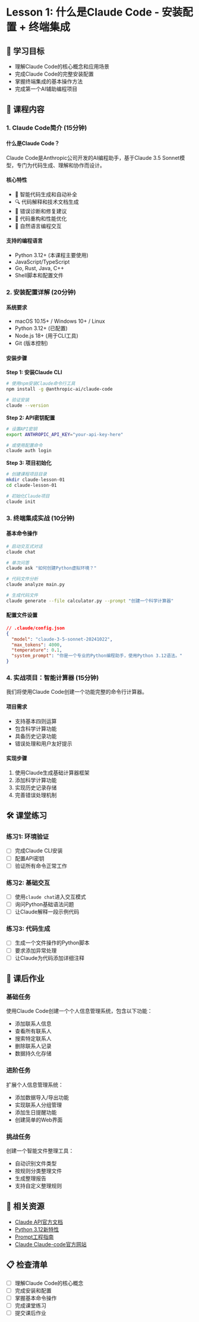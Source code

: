 # Lesson 1: 什么是Claude Code - 安装配置 + 终端集成

## 🎯 学习目标
- 理解Claude Code的核心概念和应用场景
- 完成Claude Code的完整安装配置
- 掌握终端集成的基本操作方法
- 完成第一个AI辅助编程项目

## 📖 课程内容

### 1. Claude Code简介 (15分钟)

#### 什么是Claude Code？
Claude Code是Anthropic公司开发的AI编程助手，基于Claude 3.5 Sonnet模型，专门为代码生成、理解和协作而设计。

#### 核心特性
- 🤖 智能代码生成和自动补全
- 🔍 代码解释和技术文档生成
- 🐛 错误诊断和修复建议
- 🔄 代码重构和性能优化
- 💬 自然语言编程交互

#### 支持的编程语言
- Python 3.12+ (本课程主要使用)
- JavaScript/TypeScript
- Go, Rust, Java, C++
- Shell脚本和配置文件

### 2. 安装配置详解 (20分钟)

#### 系统要求
- macOS 10.15+ / Windows 10+ / Linux
- Python 3.12+ (已配置)
- Node.js 18+ (用于CLI工具)
- Git (版本控制)

#### 安装步骤

**Step 1: 安装Claude CLI**
```bash
# 使用npm安装Claude命令行工具
npm install -g @anthropic-ai/claude-code

# 验证安装
claude --version
```

**Step 2: API密钥配置**
```bash
# 设置API密钥
export ANTHROPIC_API_KEY="your-api-key-here"

# 或使用配置命令
claude auth login
```

**Step 3: 项目初始化**
```bash
# 创建课程项目目录
mkdir claude-lesson-01
cd claude-lesson-01

# 初始化Claude项目
claude init
```

### 3. 终端集成实战 (10分钟)

#### 基本命令操作
```bash
# 启动交互式对话
claude chat

# 单次问答
claude ask "如何创建Python虚拟环境？"

# 代码文件分析
claude analyze main.py

# 生成代码文件
claude generate --file calculator.py --prompt "创建一个科学计算器"
```

#### 配置文件设置
```json
// .claude/config.json
{
  "model": "claude-3-5-sonnet-20241022",
  "max_tokens": 4000,
  "temperature": 0.1,
  "system_prompt": "你是一个专业的Python编程助手，使用Python 3.12语法。"
}
```

### 4. 实战项目：智能计算器 (15分钟)

我们将使用Claude Code创建一个功能完整的命令行计算器。

#### 项目需求
- 支持基本四则运算
- 包含科学计算功能
- 具备历史记录功能
- 错误处理和用户友好提示

#### 实现步骤
1. 使用Claude生成基础计算器框架
2. 添加科学计算功能
3. 实现历史记录存储
4. 完善错误处理机制

## 🛠️ 课堂练习

### 练习1: 环境验证
- [ ] 完成Claude CLI安装
- [ ] 配置API密钥
- [ ] 验证所有命令正常工作

### 练习2: 基础交互
- [ ] 使用`claude chat`进入交互模式
- [ ] 询问Python基础语法问题
- [ ] 让Claude解释一段示例代码

### 练习3: 代码生成
- [ ] 生成一个文件操作的Python脚本
- [ ] 要求添加异常处理
- [ ] 让Claude为代码添加详细注释

## 📝 课后作业

### 基础任务
使用Claude Code创建一个个人信息管理系统，包含以下功能：
- 添加联系人信息
- 查看所有联系人
- 搜索特定联系人
- 删除联系人记录
- 数据持久化存储

### 进阶任务
扩展个人信息管理系统：
- 添加数据导入/导出功能
- 实现联系人分组管理
- 添加生日提醒功能
- 创建简单的Web界面

### 挑战任务
创建一个智能文件整理工具：
- 自动识别文件类型
- 按规则分类整理文件
- 生成整理报告
- 支持自定义整理规则

## 🔗 相关资源

- [Claude API官方文档](https://docs.anthropic.com/claude/reference)
- [Python 3.12新特性](https://docs.python.org/3.12/whatsnew/3.12.html)
- [Prompt工程指南](https://docs.anthropic.com/claude/docs/prompt-engineering)
- [Claude Claude-code官方网站](https://www.anthropic.com/claude-code)

## 📋 检查清单

- [ ] 理解Claude Code的核心概念
- [ ] 完成安装和配置
- [ ] 掌握基本命令操作
- [ ] 完成课堂练习
- [ ] 提交课后作业

